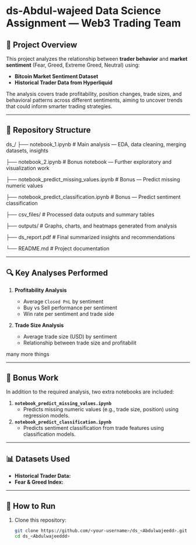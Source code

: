 # ds-Abdul-wajeed Data Science Assignment — Web3 Trading Team



## 📌 Project Overview
This project analyzes the relationship between **trader behavior** and **market sentiment** (Fear, Greed, Extreme Greed, Neutral) using:
- **Bitcoin Market Sentiment Dataset**
- **Historical Trader Data from Hyperliquid**

The analysis covers trade profitability, position changes, trade sizes, and behavioral patterns across different sentiments, aiming to uncover trends that could inform smarter trading strategies.

---

## 📂 Repository Structure
ds_<yourname>/
├── notebook_1.ipynb # Main analysis — EDA, data cleaning, merging datasets, insights

├── notebook_2.ipynb # Bonus notebook — Further exploratory and visualization work

├── notebook_predict_missing_values.ipynb # Bonus — Predict missing numeric values

├── notebook_predict_classification.ipynb # Bonus — Predict sentiment classification

├── csv_files/ # Processed data outputs and summary tables

├── outputs/ # Graphs, charts, and heatmaps generated from analysis

├── ds_report.pdf # Final summarized insights and recommendations

└── README.md # Project documentation

---

## 🔍 Key Analyses Performed
1. **Profitability Analysis**
   - Average `Closed PnL` by sentiment
   - Buy vs Sell performance per sentiment
   - Win rate per sentiment and trade side

2. **Trade Size Analysis**
   - Average trade size (USD) by sentiment
   - Relationship between trade size and profitabilit

 many more things

---

## 🎁 Bonus Work
In addition to the required analysis, two extra notebooks are included:
1. **`notebook_predict_missing_values.ipynb`**
   - Predicts missing numeric values (e.g., trade size, position) using regression models.
2. **`notebook_predict_classification.ipynb`**
   - Predicts sentiment classification from trade features using classification models.

---

## 📊 Datasets Used
- **Historical Trader Data:**
- **Fear & Greed Index:** 

---

## 📎 How to Run
1. Clone this repository:
   ```bash
   git clone https://github.com/<your-username>/ds_<Abdulwajeedd>.git
   cd ds_<Abdulwajeeddd>
